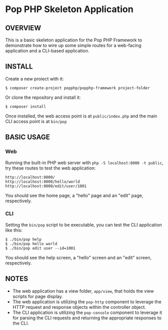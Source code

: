 Pop PHP Skeleton Application
============================

OVERVIEW
--------

This is a basic skeleton application for the Pop PHP Framework to demonstrate how to
wire up some simple routes for a web-facing application and a CLI-based application.

INSTALL
-------

Create a new proiect with it:

```console
$ composer create-project popphp/popphp-framework project-folder
```

Or clone the repository and install it:

```console
$ composer install
```

Once installed, the web access point is at `public/index.php` and the main
CLI access point is at `bin/pop`

BASIC USAGE
-----------

### Web

Running the built-in PHP web server with `php -S localhost:8000 -t public`,
try these routes to test the web application:

    http://localhost:8000/
    http://localhost:8000/hello/world
    http://localhost:8000/edit/user/1001

You should see the home page, a "hello" page and an "edit" page, respectively.

### CLI

Setting the `bin/pop` script to be executable, you can test the CLI
application like this:

```console
$ ./bin/pop help
$ ./bin/pop hello world
$ ./bin/pop edit user --id=1001
```

You should see the help screen, a "hello" screen and an "edit" screen, respectively.

NOTES
-----

* The web application has a view folder, `app/view`, that holds the view scripts for page display.
* The web application is utilizing the `pop-http` component to leverage the HTTP request and
response objects within the controller object.
* The CLI application is utilizing the `pop-console` component to leverage it for parsing
the CLI requests and returning the appropriate responses to the CLI.
